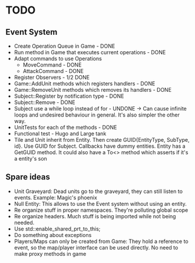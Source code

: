 # TODO

## Event System

- Create Operation Queue in Game - DONE
- Run method in Game that executes current operations - DONE
- Adapt commands to use Operations
    - MoveCommand - DONE
    - AttackCommand - DONE
- Register Observers - 1/2 DONE
- Game::AddUnit methods which registers handlers - DONE
- Game::RemoveUnit methods which removes its handlers - DONE
- Subject::Register by notification type - DONE
- Subject::Remove - DONE
- Subject use a while loop instead of for - UNDONE -> Can cause infinite loops and undesired behaviour in general. It's also simpler the other way.
- UnitTests for each of the methods - DONE
- Functional test - Hugo and Large tank
- Tile and Unit inherit from Entity. Then create GUID{EntityType, SubType, id}. Use GUID for Subject. Callbacks have dummy entities. Entity has a GetGUID method.
  It could also have a To<> method which asserts if it's a entity's son

## Spare ideas

- Unit Graveyard: Dead units go to the graveyard, they can still listen to events. Example: Magic's phoenix
- Null Entity: This allows to use the Event system without using an entity.
- Re organize stuff in proper namespaces. They're polluting global scope
- Re organize headers. Much stuff is being imported while not being needed.
- Use std::enable_shared_prt_to_this;
- Do something about exceptions
- Players/Maps can only be created from Game:
    They hold a reference to event, so the map/player interface can be used directly. No need to make proxy methods in game